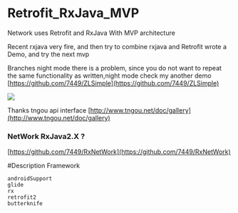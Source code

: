 # Retrofit_RxJava_MVP
Network uses Retrofit and RxJava With MVP architecture

Recent rxjava very fire, and then try to combine rxjava and Retrofit wrote a Demo, and try the next mvp

Branches night mode there is a problem, since you do not want to repeat the same functionality as written,night mode check my another demo
[https://github.com/7449/ZLSimple](https://github.com/7449/ZLSimple)

![](https://github.com/blackCave/Retrofit_RxJava_MVP/blob/master/image/C.gif)

Thanks tngou api interface [http://www.tngou.net/doc/gallery](http://www.tngou.net/doc/gallery)

### NetWork RxJava2.X ?

[https://github.com/7449/RxNetWork](https://github.com/7449/RxNetWork)

#Description Framework

	androidSupport
	glide
	rx
	retrofit2
	butterknife
